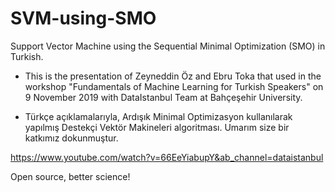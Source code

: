 # SVM-using-SMO
Support Vector Machine using the Sequential Minimal Optimization (SMO) in Turkish.

* This is the presentation of Zeyneddin Öz and Ebru Toka that used in the workshop 
"Fundamentals of Machine Learning for Turkish Speakers" on 9 November 2019 with DataIstanbul Team at Bahçeşehir University. 

* Türkçe açıklamalarıyla, Ardışık Minimal Optimizasyon kullanılarak yapılmış Destekçi Vektör Makineleri algoritması. 
Umarım size bir katkımız dokunmuştur. 

https://www.youtube.com/watch?v=66EeYiabupY&ab_channel=dataistanbul

Open source, better science!
